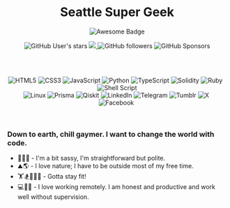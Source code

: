 <h1 align="center">Seattle Super Geek
</h1>
<div align="center">
<img src="https://cdn.rawgit.com/sindresorhus/awesome/d7305f38d29fed78fa85652e3a63e154dd8e8829/media/badge.svg" alt="Awesome Badge"/>


![GitHub User's stars](https://img.shields.io/github/stars/stevenrugg)
<a href="https://twitter.com/stevensupergeek" ><img src="https://img.shields.io/twitter/follow/stevensupergeek.svg?style=social" /> </a>
![GitHub followers](https://img.shields.io/github/followers/stevenrugg)
![GitHub Sponsors](https://img.shields.io/github/sponsors/stevenrugg)


<br>


<br>

![HTML5](https://img.shields.io/badge/html5-%23E34F26.svg?style=for-the-badge&logo=html5&logoColor=white)&nbsp;![CSS3](https://img.shields.io/badge/css3-%231572B6.svg?style=for-the-badge&logo=css3&logoColor=white)&nbsp;![JavaScript](https://img.shields.io/badge/javascript-%23323330.svg?style=for-the-badge&logo=javascript&logoColor=%23F7DF1E)&nbsp;![Python](https://img.shields.io/badge/python-3670A0?style=for-the-badge&logo=python&logoColor=ffdd54)&nbsp;![TypeScript](https://img.shields.io/badge/typescript-%23007ACC.svg?style=for-the-badge&logo=typescript&logoColor=white)&nbsp;![Solidity](https://img.shields.io/badge/Solidity-%23363636.svg?style=for-the-badge&logo=solidity&logoColor=white)&nbsp;![Ruby](https://img.shields.io/badge/ruby-%23CC342D.svg?style=for-the-badge&logo=ruby&logoColor=white)	&nbsp;![Shell Script](https://img.shields.io/badge/shell_script-%23121011.svg?style=for-the-badge&logo=gnu-bash&logoColor=white)
<br>
![Linux](https://img.shields.io/badge/Linux-FCC624?style=for-the-badge&logo=linux&logoColor=black)&nbsp;![Prisma](https://img.shields.io/badge/Prisma-3982CE?style=for-the-badge&logo=Prisma&logoColor=white)&nbsp;![Qiskit](https://img.shields.io/badge/Qiskit-%236929C4.svg?style=for-the-badge&logo=Qiskit&logoColor=white)&nbsp;![LinkedIn](https://img.shields.io/badge/linkedin-%230077B5.svg?style=for-the-badge&logo=linkedin&logoColor=white)&nbsp;![Telegram](https://img.shields.io/badge/Telegram-2CA5E0?style=for-the-badge&logo=telegram&logoColor=white)&nbsp;![Tumblr](https://img.shields.io/badge/Tumblr-%2336465D.svg?style=for-the-badge&logo=Tumblr&logoColor=white)&nbsp;![X](https://img.shields.io/badge/X-%23000000.svg?style=for-the-badge&logo=X&logoColor=white)&nbsp;![Facebook](https://img.shields.io/badge/Facebook-%231877F2.svg?style=for-the-badge&logo=Facebook&logoColor=white)&nbsp;

<br>




</div>
<div align="left">
<h3>Down to earth, chill gaymer. I want to change the world with code.</h3>
<ul style="text-align: left;">
  <li>💁‍♂️🧚 - I'm a bit sassy, I'm straightforward but polite.</li>
  <li>⛰️🌎 - I love nature; I have to be outside most of my free time.</li>
  <li>🏋️🏂🏌️‍♂️🏅 - Gotta stay fit!</li>
  <li>💻📧📨 - I love working remotely. I am honest and productive and work well without supervision.</li>
</ul>
</div>
<div align="right">
  
</div>
